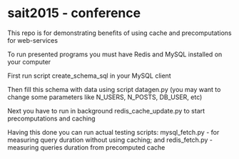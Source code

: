 # sait2015 - conference

This repo is for demonstrating benefits of using cache and precomputations for web-services

To run presented programs you must have Redis and MySQL installed on your computer

First run script create_schema_sql in your MySQL client

Then fill this schema with data using script datagen.py (you may want to change some parameters like N_USERS, N_POSTS, DB_USER, etc)

Next you have to run in background redis_cache_update.py to start precomputations and caching

Having this done you can run actual testing scripts: mysql_fetch.py - for measuring query duration without using caching; and redis_fetch.py - measuring queries duration from precomputed cache

